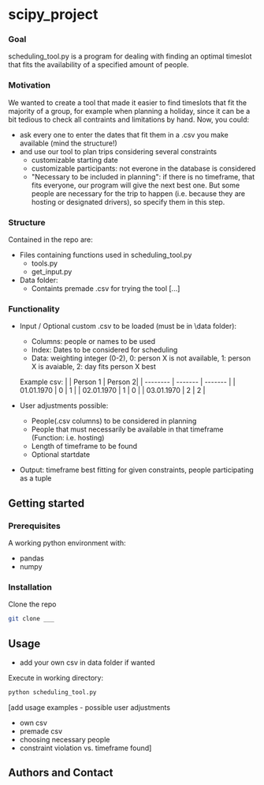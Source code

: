 # scipy_project
### Goal
scheduling_tool.py is a program for dealing with finding an optimal timeslot that fits the availability of a specified amount of people.
### Motivation
We wanted to create a tool that made it easier to find timeslots that fit the majority of a group, for example when planning a holiday, since it can be a bit tedious to check all contraints and limitations by hand.
Now, you could:
- ask every one to enter the dates that fit them in a .csv you make available (mind the structure!)
- and use our tool to plan trips considering several constraints
    - customizable starting date
    - customizable participants: not everone in the database is considered
    - "Necessary to be included in planning": if there is no timeframe, that fits everyone, our program will give the next best one. But some people are necessary for the trip to happen (i.e. because they are hosting or designated drivers), so specify them in this step.
### Structure
Contained in the repo are:
- Files containing functions used in scheduling_tool.py
    - tools.py
    - get_input.py
- Data folder: 
    - Containts premade .csv for trying the tool
[...]

### Functionality
- Input / Optional custom .csv to be loaded (must be in \data folder):
    - Columns: people or names to be used
    - Index: Dates to be considered for scheduling
    - Data: weighting integer (0-2), 0: person X is not available, 1: person X is avaiable, 2: day fits person X best

    Example csv:
    |          | Person 1 | Person 2|
    | -------- | ------- | ------- |
    | 01.01.1970 | 0 | 1 |
    | 02.01.1970 | 1 | 0 |
    | 03.01.1970 | 2 | 2 |

- User adjustments possible:
    - People(.csv columns) to be considered in planning
    - People that must necessarily be available in that timeframe (Function: i.e. hosting)
    - Length of timeframe to be found
    - Optional startdate

- Output: timeframe best fitting for given  constraints, people participating as a
tuple


## Getting started
### Prerequisites
A working python environment with:
- pandas 
- numpy
### Installation
Clone the repo
```bash
git clone ___
```
## Usage 
- add your own csv in data folder if wanted

Execute in working directory:
```bash
python scheduling_tool.py
```
[add usage examples - possible user adjustments
- own csv
- premade csv
- choosing necessary people
- constraint violation vs. timeframe found]
## Authors and Contact

